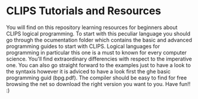 # CLIPS Tutorials and Resources
You will find on this repository learning resources for beginners about CLIPS logical programming. To start with this peculiar language you should go through the ocumentation folder which contains the basic and advanced programming guides to start with CLIPS. Logical languages for programming in particular this one is a must to known for every computer science. You'll find extraordinary differencies with respect to the imperative one. You can also go straight forward to the examples just to have a look to the syntaxis however it is adviced to have a look first the ghe basic programming guid (bpg.pdf).
The compiler should be easy to find for free browsing the net so download the right version you want to you.
Have fun!! :)
